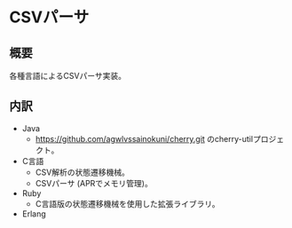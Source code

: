 CSVパーサ
=========

概要
----
各種言語によるCSVパーサ実装。

内訳
----
* Java
  * https://github.com/agwlvssainokuni/cherry.git のcherry-utilプロジェクト。
* C言語
  * CSV解析の状態遷移機械。
  * CSVパーサ (APRでメモリ管理)。
* Ruby
  * C言語版の状態遷移機械を使用した拡張ライブラリ。
* Erlang
